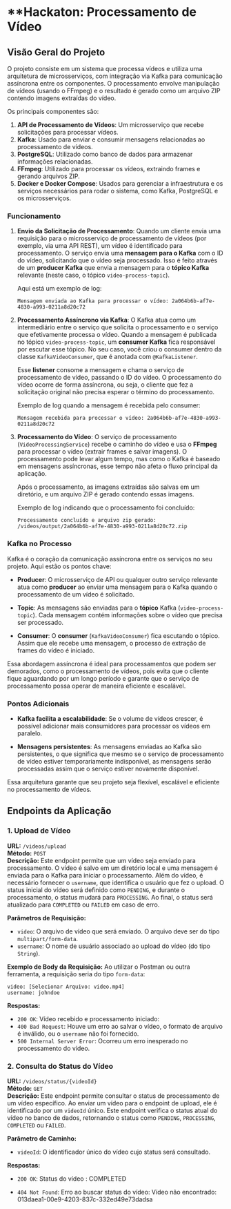 
# **Hackaton: Processamento de Vídeo

## **Visão Geral do Projeto**

O projeto consiste em um sistema que processa vídeos e utiliza uma arquitetura de microsserviços, com integração via Kafka para comunicação assíncrona entre os componentes. O processamento envolve manipulação de vídeos (usando o FFmpeg) e o resultado é gerado como um arquivo ZIP contendo imagens extraídas do vídeo.

Os principais componentes são:

1. **API de Processamento de Vídeos**: Um microsserviço que recebe solicitações para processar vídeos.
2. **Kafka**: Usado para enviar e consumir mensagens relacionadas ao processamento de vídeos.
3. **PostgreSQL**: Utilizado como banco de dados para armazenar informações relacionadas.
4. **FFmpeg**: Utilizado para processar os vídeos, extraindo frames e gerando arquivos ZIP.
5. **Docker e Docker Compose**: Usados para gerenciar a infraestrutura e os serviços necessários para rodar o sistema, como Kafka, PostgreSQL e os microsserviços.

### **Funcionamento**

1. **Envio da Solicitação de Processamento**:
   Quando um cliente envia uma requisição para o microsserviço de processamento de vídeos (por exemplo, via uma API REST), um vídeo é identificado para processamento. O serviço envia uma **mensagem para o Kafka** com o ID do vídeo, solicitando que o vídeo seja processado. Isso é feito através de um **producer Kafka** que envia a mensagem para o **tópico Kafka** relevante (neste caso, o tópico `video-process-topic`).

   Aqui está um exemplo de log:

   ```
   Mensagem enviada ao Kafka para processar o vídeo: 2a064b6b-af7e-4830-a993-0211a8d20c72
   ```

2. **Processamento Assíncrono via Kafka**:
   O Kafka atua como um intermediário entre o serviço que solicita o processamento e o serviço que efetivamente processa o vídeo. Quando a mensagem é publicada no tópico `video-process-topic`, um **consumer Kafka** fica responsável por escutar esse tópico. No seu caso, você criou o consumer dentro da classe `KafkaVideoConsumer`, que é anotada com `@KafkaListener`.

   Esse **listener** consome a mensagem e chama o serviço de processamento de vídeo, passando o ID do vídeo. O processamento do vídeo ocorre de forma assíncrona, ou seja, o cliente que fez a solicitação original não precisa esperar o término do processamento.

   Exemplo de log quando a mensagem é recebida pelo consumer:

   ```
   Mensagem recebida para processar o vídeo: 2a064b6b-af7e-4830-a993-0211a8d20c72
   ```

3. **Processamento do Vídeo**:
   O serviço de processamento (`VideoProcessingService`) recebe o caminho do vídeo e usa o **FFmpeg** para processar o vídeo (extrair frames e salvar imagens). O processamento pode levar algum tempo, mas como o Kafka é baseado em mensagens assíncronas, esse tempo não afeta o fluxo principal da aplicação.

   Após o processamento, as imagens extraídas são salvas em um diretório, e um arquivo ZIP é gerado contendo essas imagens.

   Exemplo de log indicando que o processamento foi concluído:

   ```
   Processamento concluído e arquivo zip gerado: /videos/output/2a064b6b-af7e-4830-a993-0211a8d20c72.zip
   ```


### **Kafka no Processo**

Kafka é o coração da comunicação assíncrona entre os serviços no seu projeto. Aqui estão os pontos chave:

- **Producer**: O microsserviço de API ou qualquer outro serviço relevante atua como **producer** ao enviar uma mensagem para o Kafka quando o processamento de um vídeo é solicitado.

- **Topic**: As mensagens são enviadas para o **tópico** Kafka (`video-process-topic`). Cada mensagem contém informações sobre o vídeo que precisa ser processado.

- **Consumer**: O **consumer** (`KafkaVideoConsumer`) fica escutando o tópico. Assim que ele recebe uma mensagem, o processo de extração de frames do vídeo é iniciado.

Essa abordagem assíncrona é ideal para processamentos que podem ser demorados, como o processamento de vídeos, pois evita que o cliente fique aguardando por um longo período e garante que o serviço de processamento possa operar de maneira eficiente e escalável.

### **Pontos Adicionais**

- **Kafka facilita a escalabilidade**: Se o volume de vídeos crescer, é possível adicionar mais consumidores para processar os vídeos em paralelo.

- **Mensagens persistentes**: As mensagens enviadas ao Kafka são persistentes, o que significa que mesmo se o serviço de processamento de vídeo estiver temporariamente indisponível, as mensagens serão processadas assim que o serviço estiver novamente disponível.

Essa arquitetura garante que seu projeto seja flexível, escalável e eficiente no processamento de vídeos.

## Endpoints da Aplicação

### 1. **Upload de Vídeo**
   **URL:** `/videos/upload`  
   **Método:** `POST`  
   **Descrição:** Este endpoint permite que um vídeo seja enviado para processamento. O vídeo é salvo em um diretório local e uma mensagem é enviada para o Kafka para iniciar o processamento. Além do vídeo, é necessário fornecer o `username`, que identifica o usuário que fez o upload. O status inicial do vídeo será definido como `PENDING`, e durante o processamento, o status mudará para `PROCESSING`. Ao final, o status será atualizado para `COMPLETED` ou `FAILED` em caso de erro.

   **Parâmetros de Requisição:**
   - `video`: O arquivo de vídeo que será enviado. O arquivo deve ser do tipo `multipart/form-data`.
   - `username`: O nome de usuário associado ao upload do vídeo (do tipo `String`).

   **Exemplo de Body da Requisição:**
   Ao utilizar o Postman ou outra ferramenta, a requisição seria do tipo `form-data`:
   ```
   video: [Selecionar Arquivo: video.mp4]
   username: johndoe
   ```

   **Respostas:**
   - `200 OK`: Vídeo recebido e processamento iniciado: <videoId>
   - `400 Bad Request`: Houve um erro ao salvar o vídeo, o formato de arquivo é inválido, ou o `username` não foi fornecido.
   - `500 Internal Server Error`: Ocorreu um erro inesperado no processamento do vídeo.

### 2. **Consulta do Status do Vídeo**
   **URL:** `/videos/status/{videoId}`  
   **Método:** `GET`  
   **Descrição:** Este endpoint permite consultar o status de processamento de um vídeo específico. Ao enviar um vídeo para o endpoint de upload, ele é identificado por um `videoId` único. Este endpoint verifica o status atual do vídeo no banco de dados, retornando o status como `PENDING`, `PROCESSING`, `COMPLETED` ou `FAILED`.

   **Parâmetro de Caminho:**
   - `videoId`: O identificador único do vídeo cujo status será consultado.

   **Respostas:**
   - `200 OK`: Status do vídeo <videoId>: COMPLETED

   - `404 Not Found`: Erro ao buscar status do vídeo: Vídeo não encontrado: 013daea1-00e9-4203-837c-332ed49e73dadsa 

